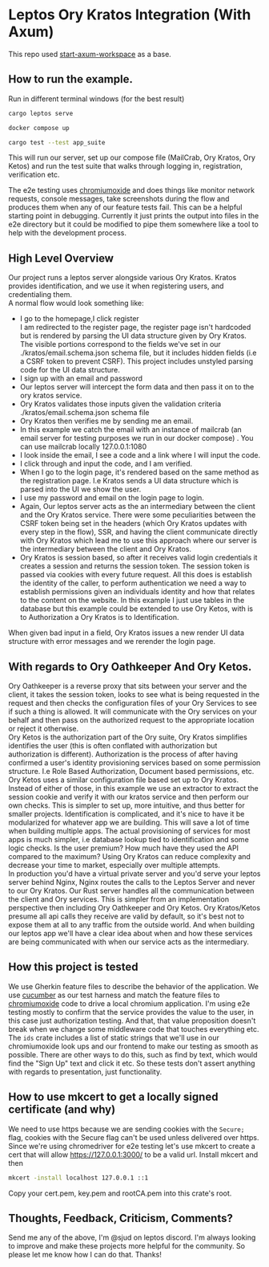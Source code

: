 # Leptos Ory Kratos Integration (With Axum)
This repo used [start-axum-workspace](https://github.com/leptos-rs/start-axum-workspace/) as a base.

## How to run the example.

Run in different terminal windows (for the best result)

```sh
cargo leptos serve
```

```sh
docker compose up
```

```sh
cargo test --test app_suite
```

This will run our server, set up our compose file (MailCrab, Ory Kratos, Ory Ketos) and run the test suite that walks through logging in, registration, verification etc.

The e2e testing uses [chromiumoxide](https://crates.io/crates/chromiumoxide) and does things like monitor network requests, console messages, take screenshots during the flow and produces them when any of our feature tests fail. This can be a helpful starting point in debugging. Currently it just prints the output into files in the e2e directory but it could be modified to pipe them somewhere like a tool to help with the development process.


## High Level Overview

Our project runs a leptos server alongside various Ory Kratos. Kratos provides identification, and we use it when registering users, and credentialing them.
<br>
A normal flow would look something like:<br>
<ul>
<li>
I go to the homepage,I click register
</li>
</li>
I am redirected to the register page, the register page isn't hardcoded but is rendered by parsing the UI data structure given by Ory Kratos. The visible portions correspond to the fields we've set in our ./kratos/email.schema.json schema file, but it includes
hidden fields (i.e a CSRF token to prevent CSRF). This project includes unstyled parsing code for the UI data structure.
</li>
<li>
I sign up with an email and password
</li>
<li>
Our leptos server will intercept the form data and then pass it on to the ory kratos service.
</li>
<li>
Ory Kratos validates those inputs given the validation criteria ./kratos/email.schema.json schema file
</li>
<li>
Ory Kratos then verifies me by sending me an email.
</li>
<li>
In this example we catch the email with an instance of mailcrab (an email server for testing purposes we run in our docker compose)
. You can use mailcrab locally 127.0.0.1:1080
</li>
<li>
I look inside the email, I see a code and a link where I will input the code.
</li>
<li>
I click through and input the code, and I am verified.
</li>
<li>
When I go to the login page, it's rendered based on the same method as the registration page. I.e Kratos sends a UI data structure which is parsed into the UI we show the user.
</li>
<li>
I use my password and email on the login page to login.
</li>
<li>
Again, Our leptos server acts as the an intermediary between the client and the Ory Kratos service. There were some peculiarities between the CSRF token being set in the headers (which Ory Kratos updates with every step in the flow), SSR, and having the client communicate directly with Ory Kratos which lead me to use this approach where our server is the intermediary between the client and Ory Kratos.
</li>
<li>
Ory Kratos is session based, so after it receives valid login credentials it creates a session and returns the session token. The session token is passed via cookies with every future request. All this does is establish the identity of the caller, to perform authentication we need a way to establish permissions given an individuals identity and how that relates to the content on the website. In this example I just use tables in the database but this example could be extended to use Ory Ketos, with is to Authorization a Ory Kratos is to Identification.
</li>
</ul>

When given bad input in a field, Ory Kratos issues a new render UI data structure with error messages and we rerender the login page.

## With regards to Ory Oathkeeper And Ory Ketos.

Ory Oathkeeper is a reverse proxy that sits between your server and the client, it takes the session token, looks to see what is being requested in the request and then checks the configuration files of your Ory Services to see if such a thing is allowed. It will communicate with the Ory services on your behalf and then pass on the authorized request to the appropriate location or reject it otherwise.
<br>
Ory Ketos is the authorization part of the Ory suite, Ory Kratos simplifies identifies the user (this is often conflated with authorization but authorization is different). Authorization is the process of after having confirmed a user's identity provisioning services based on some permission structure. I.e Role Based Authorization, Document based permissions, etc. Ory Ketos uses a similar configuration file based set up to Ory Kratos.
<br>
Instead of either of those, in this example we use an extractor to extract the session cookie and verify it with our kratos service and then perform our own checks. This is simpler to set up, more intuitive, and thus better for smaller projects. Identification is complicated, and it's nice to have it be modularized for whatever app we are building. This will save a lot of time when building multiple apps. The actual provisioning of services for most apps is much simpler, i.e database lookup tied to identification and some logic checks. Is the user premium? How much have they used the API compared to the maximum? Using Ory Kratos can reduce complexity and decrease your time to market, especially over multiple attempts.
<br>
In production you'd have a virtual private server and you'd serve your leptos server behind Nginx, Nginx routes the calls to the Leptos Server and never to our Ory Kratos. Our Rust server handles all the communication between the client and Ory services. This is simpler from an implementation perspective then including Ory Oathkeeper and Ory Ketos. Ory Kratos/Ketos presume all api calls they receive are valid by default, so it's best not to expose them at all to any traffic from the outside world. And when building our leptos app we'll have a clear idea about when and how these services are being communicated with when our service acts as the intermediary.

## How this project is tested

We use Gherkin feature files to describe the behavior of the application. We use [cucumber](https://docs.rs/cucumber/latest/cucumber/) as our test harness and match the feature files to [chromiumoxide](https://docs.rs/chromiumoxide/latest/chromiumoxide/) code to drive a local chromium application. I'm using e2e testing mostly to confirm that the service provides the value to the user, in this case just authorization testing. And that, that value proposition doesn't break when we change some middleware code that touches everything etc.
<br>
The `ids` crate includes a list of static strings that we'll use in our chromiumoxide look ups and our frontend to make our testing as smooth as possible. There are other ways to do this, such as find by text, which would find the "Sign Up" text and click it etc. So these tests don't assert anything with regards to presentation, just functionality.

## How to use mkcert to get a locally signed certificate (and why)
We need to use https because we are sending cookies with the `Secure;` flag, cookies with the Secure flag can't be used 
unless delivered over https. Since we're using chromedriver for e2e testing let's use mkcert to create a cert that will allow 
https://127.0.0.1:3000/ to be a valid url.
Install mkcert and then

```sh
mkcert -install localhost 127.0.0.1 ::1
```

Copy your cert.pem, key.pem and rootCA.pem into this crate's root.


## Thoughts, Feedback, Criticism, Comments?
Send me any of the above, I'm @sjud on leptos discord. I'm always looking to improve and make these projects more helpful for the community. So please let me know how I can do that. Thanks!

